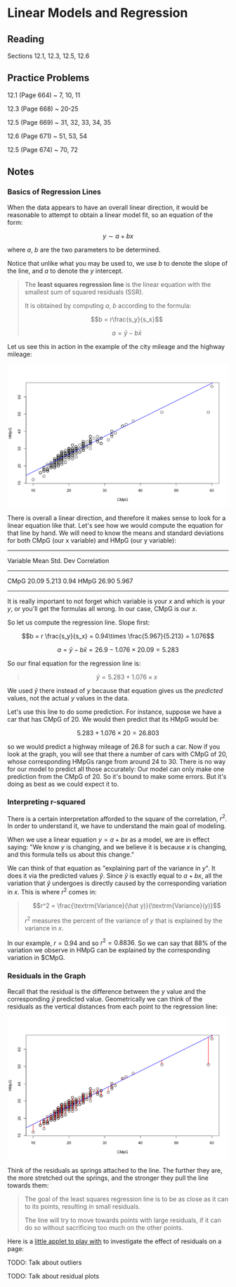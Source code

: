 # Linear Models and Regression

## Reading

Sections 12.1, 12.3, 12.5, 12.6

## Practice Problems

12.1 (Page 664)
  ~ 7, 10, 11

12.3 (Page 668)
  ~ 20-25

12.5 (Page 669)
  ~ 31, 32, 33, 34, 35

12.6 (Page 671)
  ~ 51, 53, 54

12.5 (Page 674)
  ~ 70, 72

## Notes

### Basics of Regression Lines

When the data appears to have an overall linear direction, it would be reasonable to attempt to obtain a linear model fit, so an equation of the form:

$$y \sim a + b x$$

where $a$, $b$ are the two parameters to be determined.

Notice that unlike what you may be used to, we use $b$ to denote the slope of the line, and $a$ to denote the $y$ intercept.

> The **least squares regression line** is the linear equation with the smallest sum of squared residuals (SSR).
>
> It is obtained by computing $a$, $b$ according to the formula:
>
> $$b = r\frac{s_y}{s_x}$$
>
> $$a = \bar y - b \bar x$$

Let us see this in action in the example of the city mileage and the highway mileage:

![A regression line](images/regression.png "A regression line")

There is overall a linear direction, and therefore it makes sense to look for a linear equation like that. Let's see how we would compute the equation for that line by hand. We will need to know the means and standard deviations for both CMpG (our x variable) and HMpG (our y variable):

--------- ------ --------- ------------
Variable    Mean  Std. Dev  Correlation
--------- ------ --------- ------------
CMpG       20.09     5.213         0.94
HMpG       26.90     5.967
--------- ------ --------- ------------

It is really important to not forget which variable is your $x$ and which is your $y$, or you'll get the formulas all wrong. In our case, CMpG is our $x$.

So let us compute the regression line. Slope first:

$$b = r \frac{s_y}{s_x} = 0.94\times \frac{5.967}{5.213} = 1.076$$

$$a = \bar y - b \bar x = 26.9 - 1.076\times 20.09 = 5.283$$

So our final equation for the regression line is:

> $$\hat y = 5.283 + 1.076 \times x$$

We used $\hat y$ there instead of $y$ because that equation gives us the *predicted* values, not the actual $y$ values in the data.

Let's use this line to do some prediction. For instance, suppose we have a car that has CMpG of 20. We would then predict that its HMpG would be:

$$5.283 + 1.076 \times 20 = 26.803$$

so we would predict a highway mileage of $26.8$ for such a car. Now if you look at the graph, you will see that there a number of cars with CMpG of 20, whose corresponding HMpGs range from around 24 to 30. There is no way for our model to predict all those accurately: Our model can only make one prediction from the CMpG of 20. So it's bound to make some errors. But it's doing as best as we could expect it to.

### Interpreting r-squared

There is a certain interpretation afforded to the square of the correlation, $r^2$. In order to understand it, we have to understand the main goal of modeling.

When we use a linear equation $y=a+bx$ as a model, we are in effect saying: "We know $y$ is changing, and we believe it is because $x$ is changing, and this formula tells us about this change."

We can think of that equation as "explaining part of the variance in $y$". It does it via the predicted values $\hat y$. Since $\hat y$ is exactly equal to $a+bx$, all the variation that $\hat y$ undergoes is directly caused by the corresponding variation in $x$. This is where $r^2$ comes in:

> $$r^2 = \frac{\textrm{Variance}(\hat y)}{\textrm{Variance}(y)}$$
>
> $r^2$ measures the percent of the variance of $y$ that is explained by the variance in $x$.

In our example, $r=0.94$ and so $r^2=0.8836$. So we can say that 88% of the variation we observe in HMpG can be explained by the corresponding variation in $CMpG.

### Residuals in the Graph

Recall that the residual is the difference between the $y$ value and the corresponding $\hat y$ predicted value. Geometrically we can think of the residuals as the vertical distances from each point to the regression line:

![The residuals](images/regression2.png "Residuals")

Think of the residuals as springs attached to the line. The further they are, the more stretched out the springs, and the stronger they pull the line towards them:

> The goal of the least squares regression line is to be as close as it can to its points, resulting in small residuals.
>
> The line will try to move towards points with large residuals, if it can do so without sacrificing too much on the other points.

Here is a [little applet to play with](http://vault.hanover.edu/~skiadas/D3Regression/index2.html) to investigate the effect of residuals on a page:

TODO: Talk about outliers

TODO: Talk about residual plots
